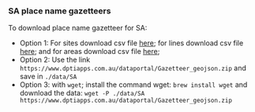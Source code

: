 ### SA place name gazetteers 
To download place name gazetteer for SA:
- Option 1: For sites download csv file [here](https://drive.google.com/file/d/1aZxHk-g5_0KRaAOG9w6PuUEHTO2c3QG1/view?usp=sharing); for lines download csv file [here](https://drive.google.com/file/d/19QUnO59D8vHqY7HME0v3F8kzmMoj4gBl/view?usp=sharing); and for areas download csv file [here](https://drive.google.com/file/d/1Yrc9v_O6KvdtiW75PUFzfZD6bERJ4pxi/view?usp=sharing);
- Option 2: Use the link `https://www.dptiapps.com.au/dataportal/Gazetteer_geojson.zip` and save in `./data/SA`
- Option 3: with `wget`; install the command wget: `brew install wget` and download the data: `wget -P ./data/SA https://www.dptiapps.com.au/dataportal/Gazetteer_geojson.zip`
             
